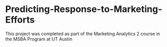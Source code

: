 # Predicting-Response-to-Marketing-Efforts
This project was completed as part of the Marketing Analytics 2 course in the MSBA Program at UT Austin
